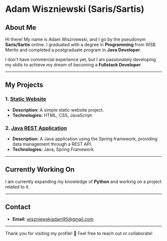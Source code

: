 # Adam Wiszniewski (Saris/Sartis)

## About Me
Hi there! My name is Adam Wiszniewski, and I go by the pseudonym **Saris/Sartis** online. I graduated with a degree in **Programming** from WSB Merito and completed a postgraduate program in **Java Developer**.

I don't have commercial experience yet, but I am passionately developing my skills to achieve my dream of becoming a **Fullstack Developer**.

---

## My Projects

### 1. [Static Website](https://github.com/S4ris/S4ris.github.io-AmberBrewSite)
- **Description:** A simple static website project.
- **Technologies:** HTML, CSS, JavaScript

### 2. [Java REST Application](https://github.com/S4ris/S4ris.github.io-AmberBrewSite)
- **Description:** A Java application using the Spring framework, providing data management through a REST API.
- **Technologies:** Java, Spring Framework

---

## Currently Working On
I am currently expanding my knowledge of **Python** and working on a project related to it.

---

## Contact
- **Email:** [wiszniewskiadam95@gmail.com](mailto:wiszniewskiadam95@gmail.com)

---

Thank you for visiting my profile! 🚀 Feel free to reach out or collaborate!

<!---
S4ris/S4ris is a ✨ special ✨ repository because its `README.md` (this file) appears on your GitHub profile.
You can click the Preview link to take a look at your changes.
--->
